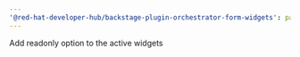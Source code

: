 ```yaml
---
'@red-hat-developer-hub/backstage-plugin-orchestrator-form-widgets': patch
---
```


Add readonly option to the active widgets
